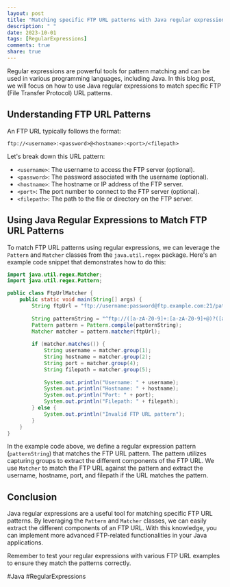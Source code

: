 ```yaml
---
layout: post
title: "Matching specific FTP URL patterns with Java regular expressions"
description: " "
date: 2023-10-01
tags: [RegularExpressions]
comments: true
share: true
---
```


Regular expressions are powerful tools for pattern matching and can be used in various programming languages, including Java. In this blog post, we will focus on how to use Java regular expressions to match specific FTP (File Transfer Protocol) URL patterns.

## Understanding FTP URL Patterns

An FTP URL typically follows the format:

```
ftp://<username>:<password>@<hostname>:<port>/<filepath>
```

Let's break down this URL pattern:

- `<username>`: The username to access the FTP server (optional).
- `<password>`: The password associated with the username (optional).
- `<hostname>`: The hostname or IP address of the FTP server.
- `<port>`: The port number to connect to the FTP server (optional).
- `<filepath>`: The path to the file or directory on the FTP server.

## Using Java Regular Expressions to Match FTP URL Patterns

To match FTP URL patterns using regular expressions, we can leverage the `Pattern` and `Matcher` classes from the `java.util.regex` package. Here's an example code snippet that demonstrates how to do this:

```java
import java.util.regex.Matcher;
import java.util.regex.Pattern;

public class FtpUrlMatcher {
    public static void main(String[] args) {
        String ftpUrl = "ftp://username:password@ftp.example.com:21/path/to/file.txt";
        
        String patternString = "^ftp://([a-zA-Z0-9]+:[a-zA-Z0-9]+@)?([a-zA-Z0-9.-]+)(:([0-9]+))?(/.*)?$";
        Pattern pattern = Pattern.compile(patternString);
        Matcher matcher = pattern.matcher(ftpUrl);
        
        if (matcher.matches()) {
            String username = matcher.group(1);
            String hostname = matcher.group(2);
            String port = matcher.group(4);
            String filepath = matcher.group(5);
            
            System.out.println("Username: " + username);
            System.out.println("Hostname: " + hostname);
            System.out.println("Port: " + port);
            System.out.println("Filepath: " + filepath);
        } else {
            System.out.println("Invalid FTP URL pattern");
        }
    }
}
```

In the example code above, we define a regular expression pattern (`patternString`) that matches the FTP URL pattern. The pattern utilizes capturing groups to extract the different components of the FTP URL. We use `Matcher` to match the FTP URL against the pattern and extract the username, hostname, port, and filepath if the URL matches the pattern.

## Conclusion

Java regular expressions are a useful tool for matching specific FTP URL patterns. By leveraging the `Pattern` and `Matcher` classes, we can easily extract the different components of an FTP URL. With this knowledge, you can implement more advanced FTP-related functionalities in your Java applications.

Remember to test your regular expressions with various FTP URL examples to ensure they match the patterns correctly.

#Java #RegularExpressions